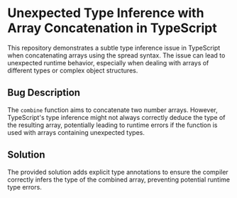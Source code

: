 # Unexpected Type Inference with Array Concatenation in TypeScript

This repository demonstrates a subtle type inference issue in TypeScript when concatenating arrays using the spread syntax.  The issue can lead to unexpected runtime behavior, especially when dealing with arrays of different types or complex object structures.

## Bug Description

The `combine` function aims to concatenate two number arrays.  However, TypeScript's type inference might not always correctly deduce the type of the resulting array, potentially leading to runtime errors if the function is used with arrays containing unexpected types.

## Solution

The provided solution adds explicit type annotations to ensure the compiler correctly infers the type of the combined array, preventing potential runtime type errors.